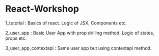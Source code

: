 # React-Workshop

1_tutorial : Basics of react. Logic of JSX, Components etc.

2_user_app : Basic User App with prop drilling method. Logic of  states, props etc.

3_user_app_contextapi : Same user app but using contextapi method. 
